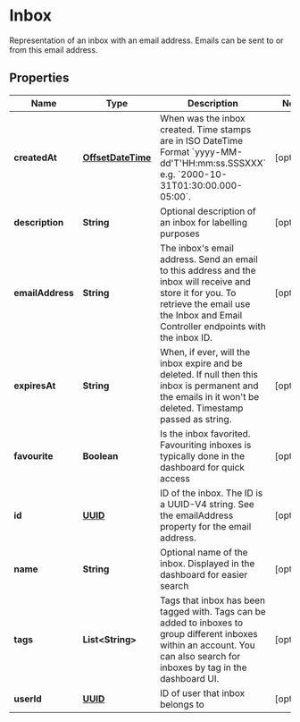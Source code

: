 

# Inbox

Representation of an inbox with an email address. Emails can be sent to or from this email address.
## Properties

Name | Type | Description | Notes
------------ | ------------- | ------------- | -------------
**createdAt** | [**OffsetDateTime**](OffsetDateTime.md) | When was the inbox created. Time stamps are in ISO DateTime Format &#x60;yyyy-MM-dd&#39;T&#39;HH:mm:ss.SSSXXX&#x60; e.g. &#x60;2000-10-31T01:30:00.000-05:00&#x60;. |  [optional]
**description** | **String** | Optional description of an inbox for labelling purposes |  [optional]
**emailAddress** | **String** | The inbox&#39;s email address. Send an email to this address and the inbox will receive and store it for you. To retrieve the email use the Inbox and Email Controller endpoints with the inbox ID. |  [optional]
**expiresAt** | **String** | When, if ever, will the inbox expire and be deleted. If null then this inbox is permanent and the emails in it won&#39;t be deleted. Timestamp passed as string. |  [optional]
**favourite** | **Boolean** | Is the inbox favorited. Favouriting inboxes is typically done in the dashboard for quick access |  [optional]
**id** | [**UUID**](UUID.md) | ID of the inbox. The ID is a UUID-V4 string. See the emailAddress property for the email address. |  [optional]
**name** | **String** | Optional name of the inbox. Displayed in the dashboard for easier search |  [optional]
**tags** | **List&lt;String&gt;** | Tags that inbox has been tagged with. Tags can be added to inboxes to group different inboxes within an account. You can also search for inboxes by tag in the dashboard UI. |  [optional]
**userId** | [**UUID**](UUID.md) | ID of user that inbox belongs to |  [optional]



